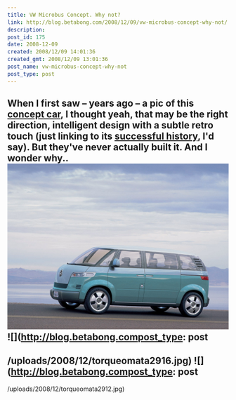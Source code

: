 ```yaml
---
title: VW Microbus Concept. Why not?
link: http://blog.betabong.com/2008/12/09/vw-microbus-concept-why-not/
description: 
post_id: 175
date: 2008-12-09
created: 2008/12/09 14:01:36
created_gmt: 2008/12/09 13:01:36
post_name: vw-microbus-concept-why-not
post_type: post
---
```



When I first saw – years ago – a pic of this [concept car](http://en.wikipedia.org/wiki/Volkswagen_Microbus_Concept), I thought yeah, that may be the right direction, intelligent design with a subtle retro touch (just linking to its [successful history](http://en.wikipedia.org/wiki/Volkswagen_Microbus), I'd say). But they've never actually built it. And I wonder why.. ![](/uploads/2008/12/2001-vw-microbus-concept-side-1280x960.jpg) ![](http://blog.betabong.compost_type: post
---

/uploads/2008/12/torqueomata2916.jpg) ![](http://blog.betabong.compost_type: post
---

/uploads/2008/12/torqueomata2912.jpg)
